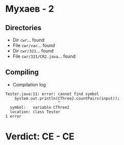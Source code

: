 # Мухаев - 2
## Directories
- Dir `cwr`... found
- File `cwr/var`... found
- Dir `cwr/321`... found
- File `cwr/321/CR2.java`... found
## Compiling
- Compilation log
```
Tester.java:11: error: cannot find symbol
    System.out.println(CThree2.countPairs(input));
                       ^
  symbol:   variable CThree2
  location: class Tester
1 error

```
# Verdict: **CE** - CE
